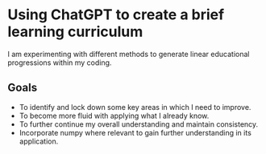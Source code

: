 # Using ChatGPT to create a brief learning curriculum

I am experimenting with different methods to generate linear educational progressions within my coding.

## Goals

- To identify and lock down some key areas in which I need to improve.
- To become more fluid with applying what I already know.
- To further continue my overall understanding and maintain consistency.
- Incorporate numpy where relevant to gain further understanding in its application.